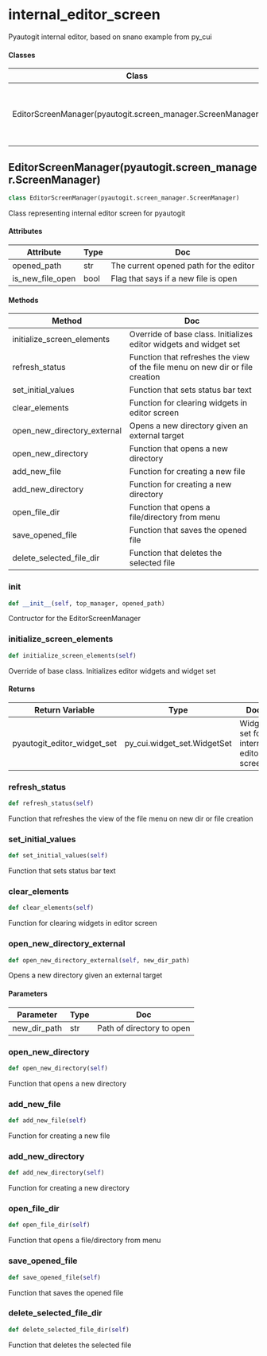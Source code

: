 # internal_editor_screen

Pyautogit internal editor, based on snano example from py_cui



#### Classes

 Class  | Doc
-----|-----
 EditorScreenManager(pyautogit.screen_manager.ScreenManager) | Class representing internal editor screen for pyautogit




## EditorScreenManager(pyautogit.screen_manager.ScreenManager)

```python
class EditorScreenManager(pyautogit.screen_manager.ScreenManager)
```

Class representing internal editor screen for pyautogit




#### Attributes

 Attribute  | Type  | Doc
-----|----------|-----
 opened_path  |  str | The current opened path for the editor
 is_new_file_open  |  bool | Flag that says if a new file is open

#### Methods

 Method  | Doc
-----|-----
 initialize_screen_elements | Override of base class. Initializes editor widgets and widget set
 refresh_status | Function that refreshes the view of the file menu on new dir or file creation
 set_initial_values | Function that sets status bar text
 clear_elements | Function for clearing widgets in editor screen
 open_new_directory_external | Opens a new directory given an external target
 open_new_directory | Function that opens a new directory
 add_new_file | Function for creating a new file
 add_new_directory | Function for creating a new directory
 open_file_dir | Function that opens a file/directory from menu
 save_opened_file | Function that saves the opened file
 delete_selected_file_dir | Function that deletes the selected file




### __init__

```python
def __init__(self, top_manager, opened_path)
```

Contructor for the EditorScreenManager







### initialize_screen_elements

```python
def initialize_screen_elements(self)
```

Override of base class. Initializes editor widgets and widget set




#### Returns

 Return Variable  | Type  | Doc
-----|----------|-----
 pyautogit_editor_widget_set  |  py_cui.widget_set.WidgetSet | Widget set for internal editor screen





### refresh_status

```python
def refresh_status(self)
```

Function that refreshes the view of the file menu on new dir or file creation







### set_initial_values

```python
def set_initial_values(self)
```

Function that sets status bar text







### clear_elements

```python
def clear_elements(self)
```

Function for clearing widgets in editor screen







### open_new_directory_external

```python
def open_new_directory_external(self, new_dir_path)
```

Opens a new directory given an external target




#### Parameters

 Parameter  | Type  | Doc
-----|----------|-----
 new_dir_path  |  str | Path of directory to open





### open_new_directory

```python
def open_new_directory(self)
```

Function that opens a new directory







### add_new_file

```python
def add_new_file(self)
```

Function for creating a new file







### add_new_directory

```python
def add_new_directory(self)
```

Function for creating a new directory







### open_file_dir

```python
def open_file_dir(self)
```

Function that opens a file/directory from menu







### save_opened_file

```python
def save_opened_file(self)
```

Function that saves the opened file







### delete_selected_file_dir

```python
def delete_selected_file_dir(self)
```

Function that deletes the selected file










